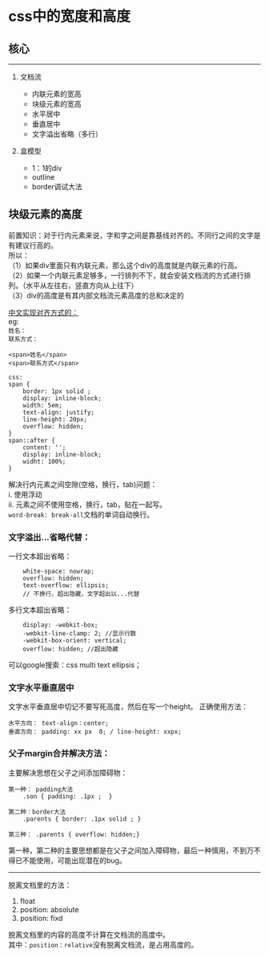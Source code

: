 # css中的宽度和高度
## 核心
----
1. 文档流
   * 内联元素的宽高
   * 块级元素的宽高
   * 水平居中
   * 垂直居中
   * 文字溢出省略（多行）

2. 盒模型
   * 1：1的div
   * outline
   * border调试大法
## 块级元素的高度
前置知识：对于行内元素来说，字和字之间是靠基线对齐的。不同行之间的文字是有建议行高的。<br>
所以：<br>
（1）如果div里面只有内联元素，那么这个div的高度就是内联元素的行高。<br>
（2）如果一个内联元素足够多，一行排列不下，就会安装文档流的方式进行排列。（水平从左往右，竖直方向从上往下）<br>
（3）div的高度是有其内部文档流元素高度的总和决定的<br>

[中文实现对齐方式的：](http://js.jirengu.com/latitamabi/2/edit)<br>
eg:<br>
`姓名：`<br>
`联系方式：`<br>
```
<span>姓名</span>
<span>联系方式</span>

css:
span {
    border: 1px solid ;
    display: inline-block;
    width: 5em;
    text-align: justify;
    line-height: 20px;
    overflow: hidden;
}
span::after {
    content: '';
    display: inline-block;
    widht: 100%;
}
```
解决行内元素之间空隙(空格，换行，tab)问题：<br>
i. 使用浮动<br>
ii. 元素之间不使用空格，换行，tab，贴在一起写。<br>
`word-break: break-all`文档的单词自动换行。<br>
### 文字溢出...省略代替：
一行文本超出省略：<br>
```
    white-space: nowrap;
    overflow: hidden;
    text-overflow: ellipsis;
    // 不换行，超出隐藏，文字超出以...代替
```
多行文本超出省略：
```
    display: -webkit-box;
    -webkit-line-clamp: 2; //显示行数
    -webkit-box-orient: vertical;  
    overflow: hidden; //超出隐藏
```
可以google搜索：css multi text ellipsis；

### 文字水平垂直居中
文字水平垂直居中切记不要写死高度，然后在写一个height。
正确使用方法：
```
水平方向： text-align：center;
垂直方向： padding: xx px  0; / line-height: xxpx;
```
### 父子margin合并解决方法：
主要解决思想在父子之间添加障碍物：
```
第一种： padding大法
    .son { padding: .1px ;  }
```
```
第二种：border大法
    .parents { border: .1px solid ; }
```
```
第三种： .parents { overflow: hidden;}
```
第一种，第二种的主要思想都是在父子之间加入障碍物，最后一种慎用，不到万不得已不能使用，可能出现潜在的bug。

----
脱离文档里的方法：
1. float
2. position: absolute
3. position: fixd<br>

脱离文档里的内容的高度不计算在文档流的高度中。<br>
其中：`position：relative`没有脱离文档流，是占用高度的。